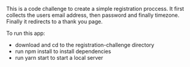 This is a code challenge to create a simple registration proccess. 
It first collects the users email address, then password and finally timezone. 
Finally it redirects to a thank you page. 

To run this app:
* download and cd to the registration-challenge directory 
* run npm install to install dependencies 
* run yarn start to start a local server



